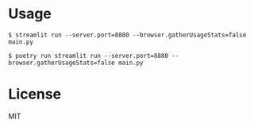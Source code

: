 # Usage
```
$ streamlit run --server.port=8880 --browser.gatherUsageStats=false main.py

$ poetry run streamlit run --server.port=8880 --browser.gatherUsageStats=false main.py
```

# License
MIT
